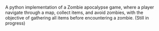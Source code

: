 A python implementation of a Zombie apocalypse game, where a player navigate through a map, collect items, and avoid zombies, with the objective of gathering all items before encountering a zombie. (Still in progress)
